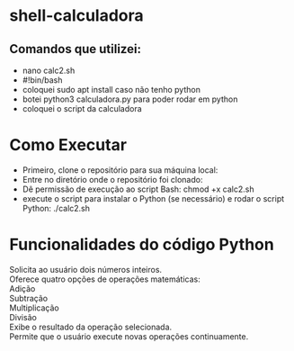 # shell-calculadora
## Comandos que utilizei:

- nano calc2.sh </br>
- #!bin/bash </br>
- coloquei sudo apt install caso não tenho python </br>
- botei python3 calculadora.py para poder rodar em python </br>
- coloquei o script da calculadora

# Como Executar
- Primeiro, clone o repositório para sua máquina local: </br>
- Entre no diretório onde o repositório foi clonado: </br>
- Dê permissão de execução ao script Bash: chmod +x calc2.sh </br>
- execute o script para instalar o Python (se necessário) e rodar o script Python: ./calc2.sh

# Funcionalidades do código Python
Solicita ao usuário dois números inteiros. </br>
Oferece quatro opções de operações matemáticas: </br>
Adição </br>
Subtração </br>
Multiplicação </br>
Divisão </br>
Exibe o resultado da operação selecionada. </br>
Permite que o usuário execute novas operações continuamente.
